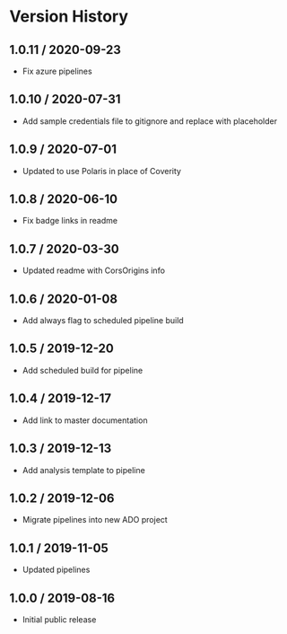 # Version History

## 1.0.11 / 2020-09-23

- Fix azure pipelines

## 1.0.10 / 2020-07-31

- Add sample credentials file to gitignore and replace with placeholder

## 1.0.9 / 2020-07-01

- Updated to use Polaris in place of Coverity

## 1.0.8 / 2020-06-10

- Fix badge links in readme

## 1.0.7 / 2020-03-30

- Updated readme with CorsOrigins info

## 1.0.6 / 2020-01-08

- Add always flag to scheduled pipeline build

## 1.0.5 / 2019-12-20

- Add scheduled build for pipeline

## 1.0.4 / 2019-12-17

- Add link to master documentation

## 1.0.3 / 2019-12-13

- Add analysis template to pipeline

## 1.0.2 / 2019-12-06

- Migrate pipelines into new ADO project

## 1.0.1 / 2019-11-05

- Updated pipelines

## 1.0.0 / 2019-08-16

- Initial public release
